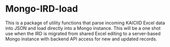 Mongo-IRD-load
==============

This is a package of utility functions that parse incoming KAICIID Excel data into JSON and load directly into a Mongo instance. This will be a one shot use when the IRD is migrated from shared Excel editing to a server-based Mongo instance with backend API access for new and updated records.
